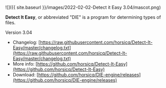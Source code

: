 ![]({{ site.baseurl }}/images/2022-02-02-Detect it Easy 3.04/mascot.png)

**Detect It Easy**, or abbreviated "DIE" is a program for determining types of files.

Version 3.04

- Changelog: [https://raw.githubusercontent.com/horsicq/Detect-It-Easy/master/changelog.txt](https://raw.githubusercontent.com/horsicq/Detect-It-Easy/master/changelog.txt)
- More info: [https://github.com/horsicq/Detect-It-Easy](https://github.com/horsicq/Detect-It-Easy)
- Download: [https://github.com/horsicq/DIE-engine/releases](https://github.com/horsicq/DIE-engine/releases)

